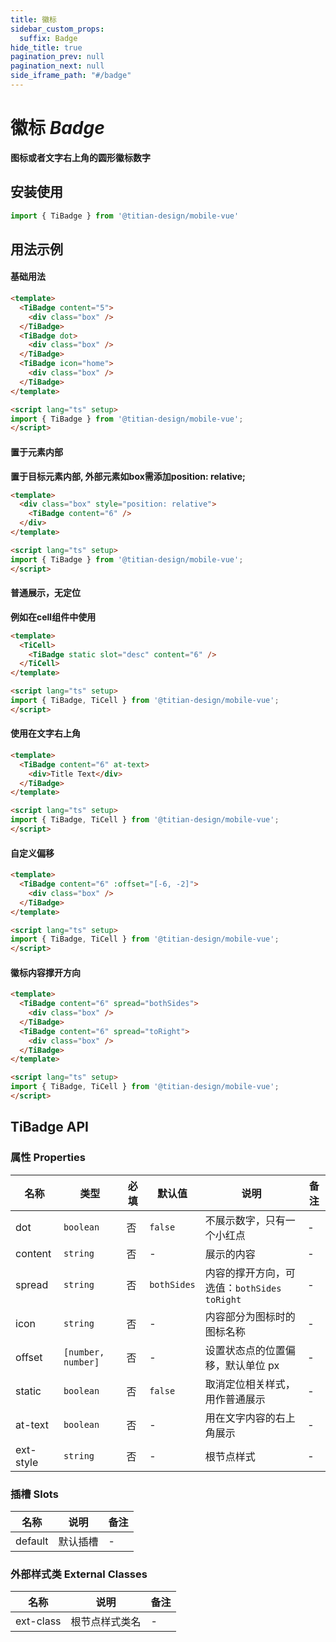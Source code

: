 ```yaml
---
title: 徽标
sidebar_custom_props:
  suffix: Badge
hide_title: true
pagination_prev: null
pagination_next: null
side_iframe_path: "#/badge"
---
```


# 徽标 _Badge_
**图标或者文字右上角的圆形徽标数字**

## 安装使用
```typescript showLineNumbers
import { TiBadge } from '@titian-design/mobile-vue'
```

## 用法示例

#### 基础用法
```html showLineNumbers
<template>
  <TiBadge content="5">
    <div class="box" /> 
  </TiBadge>
  <TiBadge dot>
    <div class="box" />
  </TiBadge>
  <TiBadge icon="home">
    <div class="box" />
  </TiBadge>
</template>

<script lang="ts" setup>
import { TiBadge } from '@titian-design/mobile-vue';
</script>
```
#### 置于元素内部
**置于目标元素内部, 外部元素如box需添加position: relative;**
```html showLineNumbers
<template>
  <div class="box" style="position: relative">
    <TiBadge content="6" />
  </div>
</template>

<script lang="ts" setup>
import { TiBadge } from '@titian-design/mobile-vue';
</script>
```
#### 普通展示，无定位
**例如在cell组件中使用**
```html showLineNumbers
<template>
  <TiCell>
    <TiBadge static slot="desc" content="6" />
  </TiCell>
</template>

<script lang="ts" setup>
import { TiBadge, TiCell } from '@titian-design/mobile-vue';
</script>
```
#### 使用在文字右上角
```html showLineNumbers
<template>
  <TiBadge content="6" at-text>
    <div>Title Text</div>
  </TiBadge>
</template>

<script lang="ts" setup>
import { TiBadge, TiCell } from '@titian-design/mobile-vue';
</script>
```
#### 自定义偏移
```html showLineNumbers
<template>
  <TiBadge content="6" :offset="[-6, -2]">
    <div class="box" />
  </TiBadge>
</template>

<script lang="ts" setup>
import { TiBadge, TiCell } from '@titian-design/mobile-vue';
</script>
```
#### 徽标内容撑开方向
```html showLineNumbers
<template>
  <TiBadge content="6" spread="bothSides">
    <div class="box" />
  </TiBadge>
  <TiBadge content="6" spread="toRight">
    <div class="box" />
  </TiBadge>
</template>

<script lang="ts" setup>
import { TiBadge, TiCell } from '@titian-design/mobile-vue';
</script>
```
## TiBadge API
### 属性 **Properties**

| 名称     | 类型               | 必填 | 默认值    | 说明                                       | 备注 |
| -------- | ------------------ | ---- | --------- | ------------------------------------------ | ---- |
| dot      | `boolean`          | 否   | `false`     | 不展示数字，只有一个小红点                 | -    |
| content  | `string`           | 否   | -         | 展示的内容                                 | -    |
| spread   | `string`           | 否   | `bothSides` | 内容的撑开方向，可选值：`bothSides` `toRight` | -    |
| icon     | `string`           | 否   | -         | 内容部分为图标时的图标名称                 | -    |
| offset   | `[number, number]` | 否   | -         | 设置状态点的位置偏移，默认单位 px          | -    |
| static   | `boolean`          | 否   | `false`     | 取消定位相关样式，用作普通展示             | -    |
| at-text   | `boolean`          | 否   | -         | 用在文字内容的右上角展示                   | -    |
| ext-style | `string`           | 否   | -         | 根节点样式                                 | -    |

### 插槽 **Slots**

| 名称    | 说明     | 备注 |
| ------- | -------- | ---- |
| default | 默认插槽 | -    |

### 外部样式类 **External Classes**

| 名称     | 说明           | 备注 |
| -------- | -------------- | ---- |
| ext-class | 根节点样式类名 | -    |
